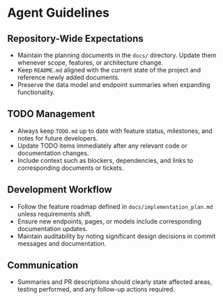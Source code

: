 # Agent Guidelines

## Repository-Wide Expectations
- Maintain the planning documents in the `docs/` directory. Update them whenever scope, features, or architecture change.
- Keep `README.md` aligned with the current state of the project and reference newly added documents.
- Preserve the data model and endpoint summaries when expanding functionality.

## TODO Management
- Always keep `TODO.md` up to date with feature status, milestones, and notes for future developers.
- Update TODO items immediately after any relevant code or documentation changes.
- Include context such as blockers, dependencies, and links to corresponding documents or tickets.

## Development Workflow
- Follow the feature roadmap defined in `docs/implementation_plan.md` unless requirements shift.
- Ensure new endpoints, pages, or models include corresponding documentation updates.
- Maintain auditability by noting significant design decisions in commit messages and documentation.

## Communication
- Summaries and PR descriptions should clearly state affected areas, testing performed, and any follow-up actions required.
